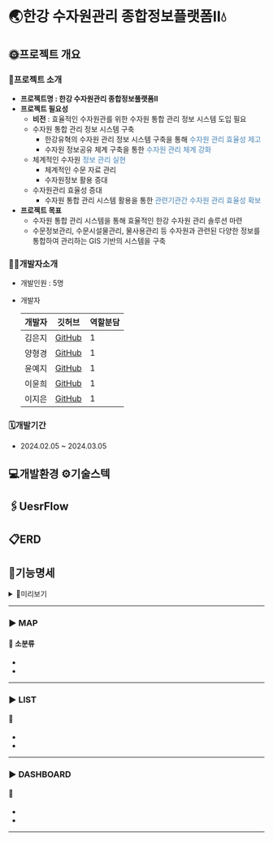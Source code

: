 # 🌏한강 수자원관리 종합정보플랫폼Ⅱ💧

## 🌞프로젝트 개요
### 📢프로젝트 소개
- **프로젝트명 : 한강 수자원관리 종합정보풀랫폼Ⅱ** 
- **프로젝트 필요성**
    - **비전** : 효율적인 수자원관를 위한 수자원 통합 관리 정보 시스템 도입 필요
    - 수자원 통합 관리 정보 시스템 구축
        - 한강유혁의 수자원 관리 정보 시스템 구축을 통해 <span style="color:steelblue">수자원 관리 효율성 제고</span>
        - 수자원 정보공유 체계 구축을 통한 <span style="color:steelblue">수자원 관리 체계 강화</span>
    - 체계적인 수자원 <span style="color:steelblue">정보 관리 실현</span>
        - 체계적인 수문 자료 관리
        - 수자원정보 활용 증대
    - 수자원관리 효율성 증대
        - 수자원 통합 관리 시스템 활용을 통한 <span style="color:steelblue">관련기관간 수자원 관리 효율성 확보</span>
- **프로젝트 목표**
    - 수자원 통합 관리 시스템을 통해 효율적인 한강 수자원 관리 솔루션 마련
    - 수문정보관리, 수문시설물관리, 물사용관리 등 수자원과 관련된 다양한 정보를 통합하여 관리하는 GIS 기반의 시스템을 구축

### 🧑‍💻개발자소개

- 개발인원 : 5명
- 개발자

  | 개발자 | 깃허브 | 역할분담  | 
  |-----|-----|-------|
  | 김은지 | [GitHub](https://github.com/3un3un) | 1     |
  | 양형경 | [GitHub](https://github.com/yhg1024) | 1     |
  | 윤예지 | [GitHub](https://github.com/Yeji-Yoon) | 1     |
  | 이윤희 | [GitHub](https://github.com/yunii118) | 1     |
  | 이지은 | [GitHub](https://github.com/dkumylove) | 1     |


### 🗓️개발기간

- 2024.02.05 ~ 2024.03.05

## 💻개발환경 ⚙️기술스텍



## 🖇️UesrFlow


## 📋ERD


## 📑기능명세

<details>
<summary>🔎미리보기</summary>

| 1  | 1 | 1 |
|----|---|---|
| 1) | 1 | 1 |


</details>

---

### ▶️ MAP

#### 📖 소분류

- 
-

---

### ▶️ LIST

#### 📖

-
-

---

### ▶️ DASHBOARD

#### 📖

-
-

---



